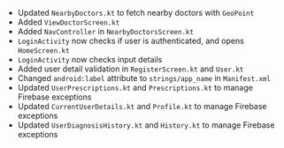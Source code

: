 - Updated `NearbyDoctors.kt` to fetch nearby doctors with `GeoPoint`
- Added `ViewDoctorScreen.kt`
- Added `NavController` in `NearbyDoctorsScreen.kt`
- `LoginActivity` now checks if user is authenticated, and opens `HomeScreen.kt`
- `LoginActivity` now checks input details
- Added user detail validation in `RegisterScreen.kt` and `User.kt`
- Changed `android:label` attribute to `strings/app_name` in `Manifest.xml`
- Updated `UserPrescriptions.kt` and `Prescriptions.kt` to manage Firebase exceptions
- Updated `CurrentUserDetails.kt` and `Profile.kt` to manage Firebase exceptions
- Updated `UserDiagnosisHistory.kt` and `History.kt` to manage Firebase exceptions